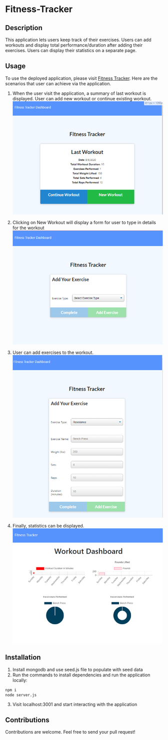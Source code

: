 # Fitness-Tracker

## Description
This application lets users keep track of their exercises. Users can add workouts and display total performance/duration after adding their exercises. Users can display their statistics on a separate page.

## Usage
To use the deployed application, please visit [Fitness Tracker](https://fitnesstracker-application.herokuapp.com/). Here are the scenarios that user can achieve via the application.

1. When the user visit the application, a summary of last workout is displayed. User can add new workout or continue existing workout.  
![Last Workout](./assets/last_workout.png)

2. Clicking on New Workout will display a form for user to type in details for the workout 
![New Workout](./assets/new_workout.png)

3. User can add exercises to the workout.
![Add Exercise](./assets/add_exercise.png)

4. Finally, statistics can be displayed.
![Statistics](./assets/stats.png)

## Installation
1. Install mongodb and use seed.js file to populate with seed data
2. Run the commands to install dependencies and run the application locally:
```
npm i 
node server.js
```
3. Visit localhost:3001 and start interacting with the application

## Contributions
Contributions are welcome. Feel free to send your pull request!